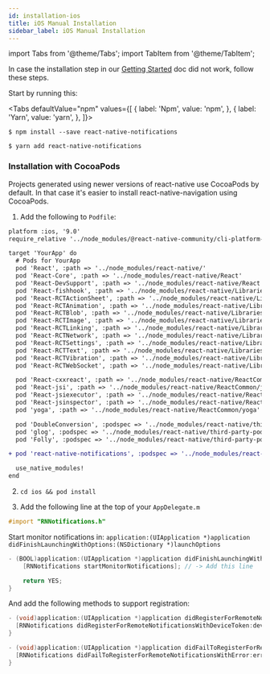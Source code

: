 ```yaml
---
id: installation-ios
title: iOS Manual Installation
sidebar_label: iOS Manual Installation
---
```

import Tabs from '@theme/Tabs';
import TabItem from '@theme/TabItem';

In case the installation step in our [Getting Started](getting-started.md) doc did not work, follow these steps.

Start by running this:

<Tabs
  defaultValue="npm"
  values={[
    { label: 'Npm', value: 'npm', },
    { label: 'Yarn', value: 'yarn', },
  ]}>
<TabItem value="npm">

```shell
$ npm install --save react-native-notifications
```

</TabItem>
<TabItem value="yarn">

```shell
$ yarn add react-native-notifications
```

</TabItem>
</Tabs>

### Installation with CocoaPods

Projects generated using newer versions of react-native use CocoaPods by default. In that case it's easier to install react-native-navigation using CocoaPods.

1. Add the following to `Podfile`:

```diff title="./ios/Podfile"
platform :ios, '9.0'
require_relative '../node_modules/@react-native-community/cli-platform-ios/native_modules'

target 'YourApp' do
  # Pods for YourApp
  pod 'React', :path => '../node_modules/react-native/'
  pod 'React-Core', :path => '../node_modules/react-native/React'
  pod 'React-DevSupport', :path => '../node_modules/react-native/React'
  pod 'React-fishhook', :path => '../node_modules/react-native/Libraries/fishhook'
  pod 'React-RCTActionSheet', :path => '../node_modules/react-native/Libraries/ActionSheetIOS'
  pod 'React-RCTAnimation', :path => '../node_modules/react-native/Libraries/NativeAnimation'
  pod 'React-RCTBlob', :path => '../node_modules/react-native/Libraries/Blob'
  pod 'React-RCTImage', :path => '../node_modules/react-native/Libraries/Image'
  pod 'React-RCTLinking', :path => '../node_modules/react-native/Libraries/LinkingIOS'
  pod 'React-RCTNetwork', :path => '../node_modules/react-native/Libraries/Network'
  pod 'React-RCTSettings', :path => '../node_modules/react-native/Libraries/Settings'
  pod 'React-RCTText', :path => '../node_modules/react-native/Libraries/Text'
  pod 'React-RCTVibration', :path => '../node_modules/react-native/Libraries/Vibration'
  pod 'React-RCTWebSocket', :path => '../node_modules/react-native/Libraries/WebSocket'

  pod 'React-cxxreact', :path => '../node_modules/react-native/ReactCommon/cxxreact'
  pod 'React-jsi', :path => '../node_modules/react-native/ReactCommon/jsi'
  pod 'React-jsiexecutor', :path => '../node_modules/react-native/ReactCommon/jsiexecutor'
  pod 'React-jsinspector', :path => '../node_modules/react-native/ReactCommon/jsinspector'
  pod 'yoga', :path => '../node_modules/react-native/ReactCommon/yoga'

  pod 'DoubleConversion', :podspec => '../node_modules/react-native/third-party-podspecs/DoubleConversion.podspec'
  pod 'glog', :podspec => '../node_modules/react-native/third-party-podspecs/glog.podspec'
  pod 'Folly', :podspec => '../node_modules/react-native/third-party-podspecs/Folly.podspec'

+ pod 'react-native-notifications', :podspec => '../node_modules/react-native-notifications/react-native-notifications.podspec'

  use_native_modules!
end
```

2. `cd ios && pod install`

3. Add the following line at the top of your `AppDelegate.m`

```objectivec title="./ios/{project_name}/AppDelegate.m"
#import "RNNotifications.h"
```

Start monitor notifications in: `application:(UIApplication *)application didFinishLaunchingWithOptions:(NSDictionary *)launchOptions`

```objectivec title="./ios/{project_name}/AppDelegate.m"
- (BOOL)application:(UIApplication *)application didFinishLaunchingWithOptions:(NSDictionary *)launchOptions {
	[RNNotifications startMonitorNotifications]; // -> Add this line

	return YES;
}
```

And add the following methods to support registration:

```objectivec title="./ios/{project_name}/AppDelegate.m"
- (void)application:(UIApplication *)application didRegisterForRemoteNotificationsWithDeviceToken:(NSData *)deviceToken {
  [RNNotifications didRegisterForRemoteNotificationsWithDeviceToken:deviceToken];
}

- (void)application:(UIApplication *)application didFailToRegisterForRemoteNotificationsWithError:(NSError *)error {
  [RNNotifications didFailToRegisterForRemoteNotificationsWithError:error];
}
